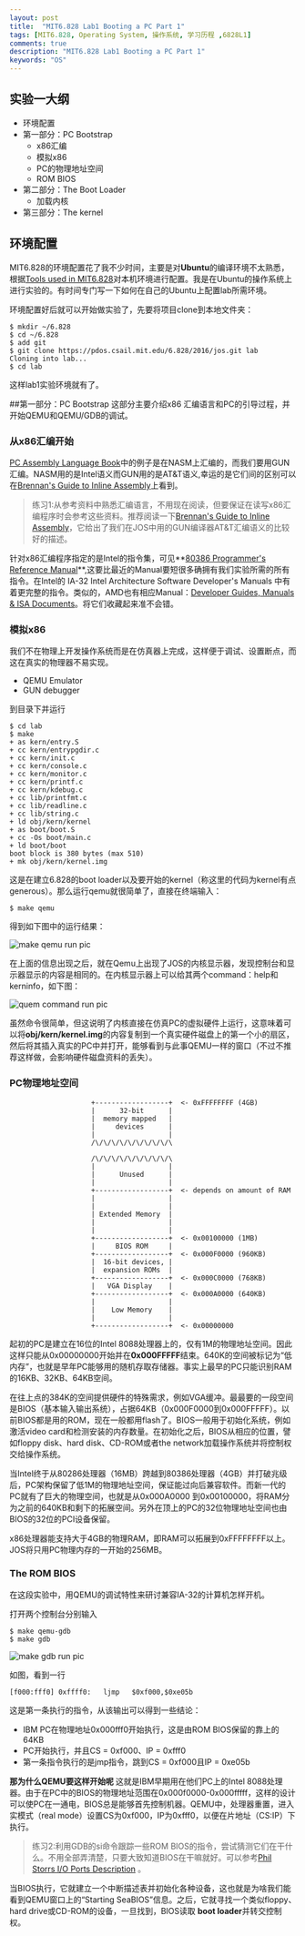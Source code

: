 ```yaml
---
layout: post
title:  "MIT6.828 Lab1 Booting a PC Part 1"
tags: [MIT6.828, Operating System, 操作系统, 学习历程 ,6828L1]
comments: true
description: "MIT6.828 Lab1 Booting a PC Part 1"
keywords: "OS"
---
```


## 实验一大纲
- 环境配置
- 第一部分：PC Bootstrap
    - x86汇编
    - 模拟x86
    -  PC的物理地址空间
    -  ROM BIOS
- 第二部分：The Boot Loader
    - 加载内核
- 第三部分：The kernel

## 环境配置
 MIT6.828的环境配置花了我不少时间，主要是对**Ubuntu**的编译环境不太熟悉，根据[Tools used in MIT6.828](https://pdos.csail.mit.edu/6.828/2016/tools.html)对本机环境进行配置。我是在Ubuntu的操作系统上进行实验的。有时间专门写一下如何在自己的Ubuntu上配置lab所需环境。

环境配置好后就可以开始做实验了，先要将项目clone到本地文件夹：

```
$ mkdir ~/6.828
$ cd ~/6.828
$ add git
$ git clone https://pdos.csail.mit.edu/6.828/2016/jos.git lab
Cloning into lab...
$ cd lab
```

这样lab1实验环境就有了。

##第一部分：PC Bootstrap
这部分主要介绍x86 汇编语言和PC的引导过程，并开始QEMU和QEMU/GDB的调试。

### 从x86汇编开始
[PC Assembly Language Book](https://pdos.csail.mit.edu/6.828/2016/readings/pcasm-book.pdf)中的例子是在NASM上汇编的，而我们要用GUN汇编。NASM用的是Intel语义而GUN用的是AT&T语义,幸运的是它们间的区别可以在[Brennan's Guide to Inline Assembly](https://pdos.csail.mit.edu/6.828/2016/readings/pcasm-book.pdf)上看到。

>练习1:从参考资料中熟悉汇编语言，不用现在阅读，但要保证在读写x86汇编程序时会参考这些资料。推荐阅读一下[Brennan's Guide to Inline Assembly](https://pdos.csail.mit.edu/6.828/2016/readings/pcasm-book.pdf)，它给出了我们在JOS中用的GUN编译器AT&T汇编语义的比较好的描述。

针对x86汇编程序指定的是Intel的指令集，可见**[80386 Programmer's Reference Manual](https://pdos.csail.mit.edu/6.828/2016/readings/i386/toc.htm)**,这要比最近的Manual要短很多确拥有我们实验所需的所有指令。在Intel的 IA-32 Intel Architecture Software Developer's Manuals 中有着更完整的指令。类似的，AMD也有相应Manual：[Developer Guides, Manuals & ISA Documents](http://developer.amd.com/resources/developer-guides-manuals/#manuals)。将它们收藏起来准不会错。


### 模拟x86
我们不在物理上开发操作系统而是在仿真器上完成，这样便于调试、设置断点，而这在真实的物理器不易实现。

- QEMU Emulator
- GUN debugger

到目录下并运行

```
$ cd lab
$ make
+ as kern/entry.S
+ cc kern/entrypgdir.c
+ cc kern/init.c
+ cc kern/console.c
+ cc kern/monitor.c
+ cc kern/printf.c
+ cc kern/kdebug.c
+ cc lib/printfmt.c
+ cc lib/readline.c
+ cc lib/string.c
+ ld obj/kern/kernel
+ as boot/boot.S
+ cc -Os boot/main.c
+ ld boot/boot
boot block is 380 bytes (max 510)
+ mk obj/kern/kernel.img
```

这是在建立6.828的boot loader以及要开始的kernel（称这里的代码为kernel有点generous）。那么运行qemu就很简单了，直接在终端输入：

`$ make qemu`

得到如下图中的运行结果：

![make qemu run pic](https://github.com/Alvinsjq/6.828_tasks/blob/master/screemshot/L1-P1-screemshot-make_qemu.png?raw=true)


在上面的信息出现之后，就在Qemu上出现了JOS的内核显示器，发现控制台和显示器显示的内容是相同的。在内核显示器上可以给其两个command：help和kerninfo，如下图：

![quem command run pic](https://github.com/Alvinsjq/6.828_tasks/blob/master/screemshot/L1-P1-screemshot-kerinfo.png?raw=true)

虽然命令很简单，但这说明了内核直接在仿真PC的虚拟硬件上运行，这意味着可以将**obj/kern/kernel.img**的内容复制到一个真实硬件磁盘上的第一个小的扇区，然后将其插入真实的PC中并打开，能够看到与此事QEMU一样的窗口（不过不推荐这样做，会影响硬件磁盘资料的丢失）。


### PC物理地址空间
```
                    +------------------+  <- 0xFFFFFFFF (4GB)
                    |      32-bit      |
                    |  memory mapped   |
                    |     devices      |
                    |                  |
                    /\/\/\/\/\/\/\/\/\/\

                    /\/\/\/\/\/\/\/\/\/\
                    |                  |
                    |      Unused      |
                    |                  |
                    +------------------+  <- depends on amount of RAM
                    |                  |
                    |                  |
                    | Extended Memory  |
                    |                  |
                    |                  |
                    +------------------+  <- 0x00100000 (1MB)
                    |     BIOS ROM     |
                    +------------------+  <- 0x000F0000 (960KB)
                    |  16-bit devices, |
                    |  expansion ROMs  |
                    +------------------+  <- 0x000C0000 (768KB)
                    |   VGA Display    |
                    +------------------+  <- 0x000A0000 (640KB)
                    |                  |
                    |    Low Memory    |
                    |                  |
                    +------------------+  <- 0x00000000

```

起初的PC是建立在16位的Intel 8088处理器上的，仅有1M的物理地址空间。因此这样只能从0x00000000开始并在**0x000FFFFF**结束。640K的空间被标记为“低内存”，也就是早年PC能够用的随机存取存储器。事实上最早的PC只能识别RAM的16KB、32KB、64KB空间。

在往上点的384K的空间提供硬件的特殊需求，例如VGA缓冲。最最要的一段空间是BIOS（基本输入输出系统），占据64KB（0x000F0000到0x000FFFFF）。以前BIOS都是用的ROM，现在一般都用flash了。BIOS一般用于初始化系统，例如激活video card和检测安装的内存数量。在初始化之后，BIOS从相应的位置，譬如floppy disk、hard disk、CD-ROM或者the network加载操作系统并将控制权交给操作系统。

当Intel终于从80286处理器（16MB）跨越到80386处理器（4GB）并打破兆级后，PC架构保留了低1M的物理地址空间，保证能过向后兼容软件。而新一代的PC就有了巨大的物理空间，也就是从0x000A0000 到0x00100000，将RAM分为之前的640KB和剩下的拓展空间。另外在顶上的PC的32位物理地址空间也由BIOS的32位的PCI设备保留。

x86处理器能支持大于4GB的物理RAM，即RAM可以拓展到0xFFFFFFFF以上。JOS将只用PC物理内存的一开始的256MB。


### The ROM BIOS

在这段实验中，用QEMU的调试特性来研讨兼容IA-32的计算机怎样开机。

打开两个控制台分别输入

```
$ make qemu-gdb
$ make gdb
```

![make gdb run pic](https://github.com/Alvinsjq/6.828_tasks/blob/master/screemshot/L1-P1-screemshot-qemu_gdb.png?raw=true)

如图，看到一行

`[f000:fff0] 0xffff0:   ljmp   $0xf000,$0xe05b`

这是第一条执行的指令，从该输出可以得到一些结论：
- IBM PC在物理地址0x000fff0开始执行，这是由ROM BIOS保留的靠上的64KB
- PC开始执行，并且CS = 0xf000、IP = 0xfff0
- 第一条指令执行的是jmp指令，跳到CS = 0xf000且IP = 0xe05b

**那为什么QEMU要这样开始呢**
这就是IBM早期用在他们PC上的Intel 8088处理器。由于在PC中的BIOS的物理地址范围在0x000f0000-0x000fffff，这样的设计可以使PC在一通电，BIOS总是能够首先控制机器。QEMU中，处理器重置，进入实模式（real mode）设置CS为0xf000，IP为0xfff0，以便在片地址（CS:IP）下执行。


>练习2:利用GDB的si命令跟踪一些ROM BIOS的指令，尝试猜测它们在干什么。不用全部弄清楚，只要大致知道BIOS在干嘛就好。可以参考[Phil Storrs I/O Ports Description](http://web.archive.org/web/20040404164813/members.iweb.net.au/~pstorr/pcbook/book2/book2.htm) 。

当BIOS执行，它就建立一个中断描述表并初始化各种设备，这也就是为啥我们能看到QEMU窗口上的“Starting SeaBIOS”信息。之后，它就寻找一个类似floppy、hard drive或CD-ROM的设备，一旦找到，BIOS读取 **boot loader**并转交控制权。






